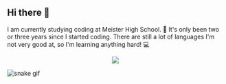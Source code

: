## Hi there 👋

I am currently studying coding at Meister High School. 👩
It's only been two or three years since I started coding. 
There are still a lot of languages I'm not very good at, so I'm learning anything hard! 💻

<div align=center>
  <a href="https://hits.seeyoufarm.com"><img src="https://hits.seeyoufarm.com/api/count/incr/badge.svg?url=https%3A%2F%2Fgithub.com%2Fyuminc03&count_bg=%23A95BFF&title_bg=%23646464&icon=swift.svg&icon_color=%23FFFFFF&title=hits&edge_flat=false"/></a>
</div>

![snake gif](https://github.com/yuminc03/yuminc03/blob/output/github-contribution-grid-snake.gif)
